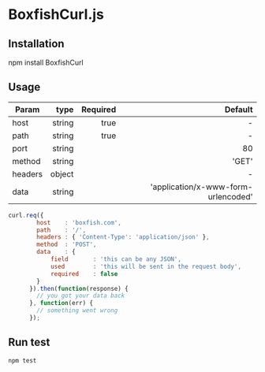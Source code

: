 # BoxfishCurl.js

## Installation

npm install BoxfishCurl

## Usage

| Param         | type |  Required      | Default  |
| ------------- |-----:| --------------:|-----:|
| host          | string | true | - |
| path          | string | true | - |
| port          | string | | 80 |
| method        | string | | 'GET'|
| headers       | object | | -
| data          | string | | 'application/x-www-form-urlencoded'


``` javascript
curl.req({
	    host    : 'boxfish.com',
	    path    : '/', 
	    headers : { 'Content-Type': 'application/json' },
	    method  : 'POST',
	    data    : {
	        field       : 'this can be any JSON',
	        used        : 'this will be sent in the request body',
	        required    : false
	    }
	  }).then(function(response) {
	    // you got your data back
	  }, function(err) {
	    // something went wrong
	  });	
```

## Run test

```
npm test
```
